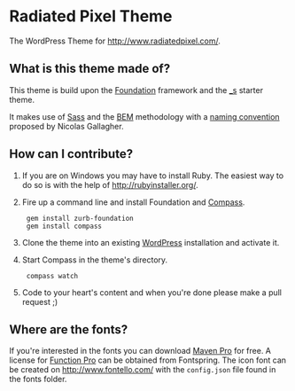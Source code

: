 Radiated Pixel Theme
====================

The WordPress Theme for http://www.radiatedpixel.com/.

What is this theme made of?
---------------------------

This theme is build upon the [Foundation](http://foundation.zurb.com/) framework and the [_s](http://underscores.me) starter theme. 

It makes use of [Sass](http://sass-lang.com/) and the [BEM](http://bem.info/method/) methodology with a [naming convention](http://nicolasgallagher.com/about-html-semantics-front-end-architecture/) proposed by Nicolas Gallagher. 

How can I contribute?
---------------------

1. If you are on Windows you may have to install Ruby. The easiest way to do so is with the help of http://rubyinstaller.org/.

2. Fire up a command line and install Foundation and [Compass](http://compass-style.org/).

        gem install zurb-foundation
        gem install compass

3. Clone the theme into an existing [WordPress](https://wordpress.org/) installation and activate it.
4. Start Compass in the theme's directory.

        compass watch
        
5. Code to your heart's content and when you're done please make a pull request ;)

Where are the fonts?
--------------------

If you're interested in the fonts you can download [Maven Pro](http://vissol.co.uk/mavenpro/) for free. A license for [Function Pro](http://www.fontspring.com/fonts/fontsite/function-pro) can be obtained from Fontspring. The icon font can be created on http://www.fontello.com/ with the `config.json` file found in the fonts folder.
